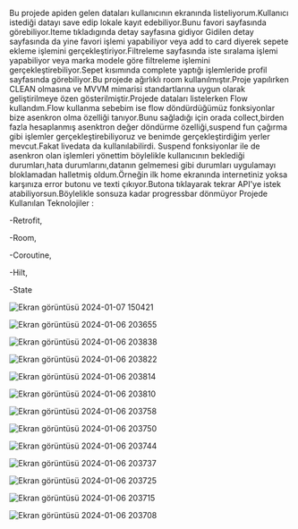 Bu projede apiden gelen dataları kullanıcının ekranında listeliyorum.Kullanıcı istediği datayı save edip lokale kayıt edebiliyor.Bunu favori sayfasında görebiliyor.Iteme tıkladıgında detay sayfasına gidiyor
Gidilen detay sayfasında da yine favori işlemi yapabiliyor veya add to card diyerek sepete ekleme işlemini gerçekleştiriyor.Filtreleme sayfasında iste sıralama işlemi yapabiliyor veya marka modele göre filtreleme
işlemini gerçekleştirebiliyor.Sepet kısımında complete yaptığı işlemleride profil sayfasında görebiliyor.Bu projede ağırlıklı room kullanılmıştır.Proje yapılırken CLEAN olmasına ve MVVM mimarisi standartlarına
uygun olarak geliştirilmeye özen gösterilmiştir.Projede dataları listelerken Flow kullandım.Flow kullanma sebebim ise flow döndürdüğümüz fonksiyonlar bize asenkron olma özelliği tanıyor.Bunu sağladığı için
orada collect,birden fazla hesaplanmış asenktron değer döndürme özelliği,suspend fun çağırma gibi işlemler gerçekleştirebiliyoruz ve benimde gerçekleştirdiğim yerler mevcut.Fakat livedata da kullanılabilirdi.
Suspend fonksiyonlar ile de asenkron olan işlemleri yönettim böylelikle kullanıcının beklediği durumları,hata durumlarını,datanın gelmemesi gibi durumları uygulamayı bloklamadan halletmiş oldum.Örneğin ilk home ekranında internetiniz yoksa karşınıza error butonu ve texti çıkıyor.Butona tıklayarak tekrar API'ye istek atabiliyorsun.Böylelikle sonsuza kadar progressbar dönmüyor
Projede Kullanılan Teknolojiler : 


-Retrofit,



-Room,



-Coroutine,



-Hilt,



-State






![Ekran görüntüsü 2024-01-07 150421](https://github.com/Cntrk01/EMarketApp/assets/98031686/8870e3eb-46d3-40c1-bba6-661d6aeb872b)







![Ekran görüntüsü 2024-01-06 203655](https://github.com/Cntrk01/EMarketApp/assets/98031686/ebb038fa-5d4a-42ef-8bfa-c44108d02004)






![Ekran görüntüsü 2024-01-06 203838](https://github.com/Cntrk01/EMarketApp/assets/98031686/9dfa07c1-8f5e-4b76-a49a-b778745ae438)







![Ekran görüntüsü 2024-01-06 203822](https://github.com/Cntrk01/EMarketApp/assets/98031686/6adba3a0-8917-4745-936c-5dd5cbaae046)







![Ekran görüntüsü 2024-01-06 203814](https://github.com/Cntrk01/EMarketApp/assets/98031686/19ee416d-55f7-48c8-8f20-e976822efda7)







![Ekran görüntüsü 2024-01-06 203810](https://github.com/Cntrk01/EMarketApp/assets/98031686/2bc6c70e-a2e9-448f-8596-f4bb5300bb16)







![Ekran görüntüsü 2024-01-06 203758](https://github.com/Cntrk01/EMarketApp/assets/98031686/88732bc8-8adb-497a-b06e-b186c7c08c5c)







![Ekran görüntüsü 2024-01-06 203750](https://github.com/Cntrk01/EMarketApp/assets/98031686/e0a3edd7-4f27-4318-94cc-a4ca523a3c80)







![Ekran görüntüsü 2024-01-06 203744](https://github.com/Cntrk01/EMarketApp/assets/98031686/bf34d16b-27dc-4295-bb5c-3d56b7375900)







![Ekran görüntüsü 2024-01-06 203737](https://github.com/Cntrk01/EMarketApp/assets/98031686/06c7e1f2-b3f2-4ae1-bf22-0d9f7173edbd)






![Ekran görüntüsü 2024-01-06 203725](https://github.com/Cntrk01/EMarketApp/assets/98031686/8f70a10c-8af4-470b-a526-04b143b196a0)






![Ekran görüntüsü 2024-01-06 203715](https://github.com/Cntrk01/EMarketApp/assets/98031686/84647709-086c-4d55-9986-cf530fc73fa0)







![Ekran görüntüsü 2024-01-06 203708](https://github.com/Cntrk01/EMarketApp/assets/98031686/c8e2cf18-8e15-4916-bfb3-6670c1429173)

